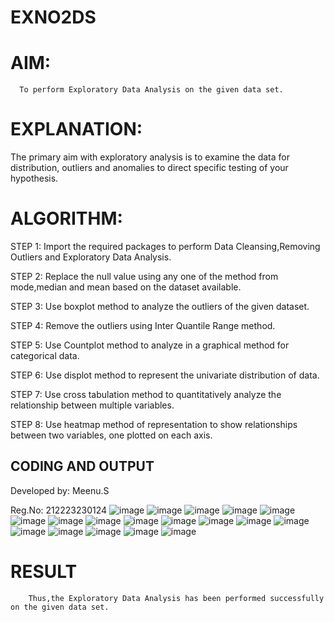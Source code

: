 # EXNO2DS
# AIM:
      To perform Exploratory Data Analysis on the given data set.
      
# EXPLANATION:
  The primary aim with exploratory analysis is to examine the data for distribution, outliers and anomalies to direct specific testing of your hypothesis.
  
# ALGORITHM:
STEP 1: Import the required packages to perform Data Cleansing,Removing Outliers and Exploratory Data Analysis.

STEP 2: Replace the null value using any one of the method from mode,median and mean based on the dataset available.

STEP 3: Use boxplot method to analyze the outliers of the given dataset.

STEP 4: Remove the outliers using Inter Quantile Range method.

STEP 5: Use Countplot method to analyze in a graphical method for categorical data.

STEP 6: Use displot method to represent the univariate distribution of data.

STEP 7: Use cross tabulation method to quantitatively analyze the relationship between multiple variables.

STEP 8: Use heatmap method of representation to show relationships between two variables, one plotted on each axis.

## CODING AND OUTPUT
Developed by: Meenu.S

Reg.No: 212223230124
![image](https://github.com/Meenu2823/EXPNO2DS/assets/139416219/abbf9424-2ffa-4fb9-a420-e6041bac4678)
![image](https://github.com/Meenu2823/EXPNO2DS/assets/139416219/8859c594-b38f-413d-9ebb-925b0681bc55)
![image](https://github.com/Meenu2823/EXPNO2DS/assets/139416219/5142b229-51ea-4130-819c-f8c66c531272)
![image](https://github.com/Meenu2823/EXPNO2DS/assets/139416219/f76f182f-6f43-4656-8521-257b5f776213)
![image](https://github.com/Meenu2823/EXPNO2DS/assets/139416219/55338a95-44f9-4c3b-aece-0661471062e0)
![image](https://github.com/Meenu2823/EXPNO2DS/assets/139416219/3f2d6173-0724-4f5a-88f1-b63784c6ad14)
![image](https://github.com/Meenu2823/EXPNO2DS/assets/139416219/bbe4081f-6010-4728-84f2-0a224a4213d8)
![image](https://github.com/Meenu2823/EXPNO2DS/assets/139416219/5337cd68-3a2a-4958-b15f-5c0e644eef63)
![image](https://github.com/Meenu2823/EXPNO2DS/assets/139416219/1e9dd579-889c-4f48-b704-939398b3912c)
![image](https://github.com/Meenu2823/EXPNO2DS/assets/139416219/1d03d3ee-4ebb-4d47-a852-3276bd58970b)
![image](https://github.com/Meenu2823/EXPNO2DS/assets/139416219/3a61ceee-9dba-48de-af1d-d0a8cbf05eed)
![image](https://github.com/Meenu2823/EXPNO2DS/assets/139416219/58bc809b-e7cf-44f8-86dc-c815cfc85c1a)
![image](https://github.com/Meenu2823/EXPNO2DS/assets/139416219/6000a21b-0c7e-4790-8167-722e740d6524)
![image](https://github.com/Meenu2823/EXPNO2DS/assets/139416219/f88cf6a2-a002-4191-84f7-15fa437654ea)
![image](https://github.com/Meenu2823/EXPNO2DS/assets/139416219/95a9791f-501c-4326-870b-8bc156f4f27c)
![image](https://github.com/Meenu2823/EXPNO2DS/assets/139416219/5f1daa2c-c226-4bb0-b128-108a589754b7)
![image](https://github.com/Meenu2823/EXPNO2DS/assets/139416219/6f5217fc-e61b-47be-a1c3-af883b62d3da)
![image](https://github.com/Meenu2823/EXPNO2DS/assets/139416219/a0824831-b580-4ad7-858e-6c1bbc659104)

# RESULT
        Thus,the Exploratory Data Analysis has been performed successfully on the given data set.
